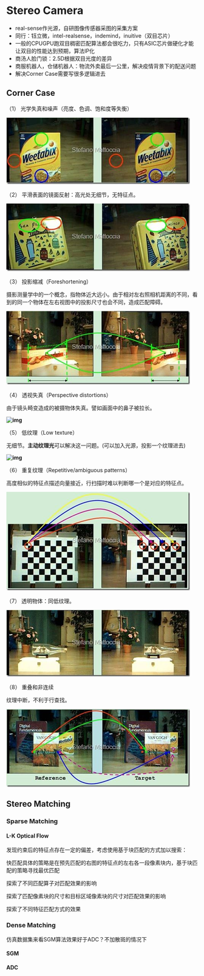 # Stereo Camera

- real-sense作光源，自研图像传感器采图的采集方案
- 同行：钰立微，intel-realsense，indemind，inuitive（双目芯片）
- 一般的CPUGPU跑双目稠密匹配算法都会很吃力，只有ASIC芯片做硬化才能让双目的性能达到预期，算法IP化
- 商汤人脸门锁：2.5D根据双目光度的差异
- 商服机器人，仓储机器人：物流外卖最后一公里，解决疫情背景下的配送问题
- 解决Corner Case需要写很多逻辑进去

## Corner Case

（1） 光学失真和噪声（亮度、色调、饱和度等失衡）

**![img](resources/Stereo%20Camera/1328274-20180908224127446-1398055087.png)**

（2） 平滑表面的镜面反射：高光处无细节，无特征点。

**![img](resources/Stereo%20Camera/1328274-20180908224224045-1143846851.png)**

（3） 投影缩减（Foreshortening）

摄影测量学中的一个概念，指物体近大远小。由于相对左右照相机距离的不同，看到的同一个物体在左右视图中的投影尺寸也会不同，造成匹配障碍。

 **![img](resources/Stereo%20Camera/1328274-20180908224309154-909336673.png)**

（4） 透视失真（Perspective distortions）

由于镜头畸变造成的被摄物体失真。譬如画面中的鼻子被拉长。

**![img](https://images2018.cnblogs.com/blog/1328274/201809/1328274-20180908224319589-1813346901.png)**

（5） 低纹理（Low texture）

无细节。**主动纹理光**可以解决这一问题。(可以加入光源，投影一个纹理进去)

 **![img](https://images2018.cnblogs.com/blog/1328274/201809/1328274-20180908224332132-2005675511.png)**

（6） 重复纹理（Repetitive/ambiguous patterns）

高度相似的特征点描述向量接近，行扫描时难以判断哪一个是对应的特征点。

 **![img](resources/Stereo%20Camera/1328274-20180908224342609-168239588.png)**

（7） 透明物体：同低纹理。

 **![img](resources/Stereo%20Camera/1328274-20180908224355064-1385165385.png)**

（8） 重叠和非连续

纹理中断，不利于行查找。

 ![img](resources/Stereo%20Camera/1328274-20180908224405879-1714415520.png)

## Stereo Matching

### Sparse Matching

#### L-K Optical Flow

发现约束后的特征点存在一定的偏差，考虑使用基于块匹配的方式加以搜索：

快匹配具体的策略是在预先匹配的右图的特征点的左右各一段像素块内，基于块匹配的策略寻找最优匹配

探索了不同匹配算子对匹配效果的影响

探索了匹配像素块的尺寸和目标区域像素块的尺寸对匹配效果的影响

探索了不同特征匹配方式的效果

### Dense Matching

仿真数据集来看SGM算法效果好于ADC？不加散斑的情况下

#### SGM



#### ADC










